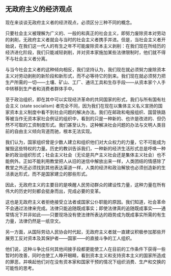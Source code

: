## 无政府主义的经济观点

现在来谈谈无政府主义者的经济观点，必须区分三种不同的概念。

只要社会主义被理解为广义的、一般的和真正的社会主义，即努力废除资本对劳动的剥削，无政府主义者就会与当时的社会主义者携手并进。但是，当社会主义者开始说，在我们这一代人的有生之年不可能废除资本主义剥削：在我们现在所经历的经济进化阶段，我们只能减轻剥削，并对资本家施加某些法律限制时，他们就不得不与社会主义者分离。

与当今社会主义者的这种倾向相反，我们坚持认为，我们现在就必须努力废除资本主义对劳动剥削的新阶段和新形式，而不必等待它的到来。我们现在就必须努力把生产所需的一切——土壤、矿山、工厂、通讯工具和生存手段——从资本家个人手中转移到生产者和消费者群体手中。

至于政治组织，即在其中可以实现经济革命的共同国家的形式，我们与所有国有社会主义 (state socialism) 者完全不同，因为我们在现在以集体主义名义宣扬的国家资本主义制度中看不到社会问题的解决办法。我们在邮政和电报组织、国营铁路等被当作无资本家社会例证的组织中，看到的只是一种新的、也许是改进的、但仍然不可取的工资制度形式。我们甚至认为，这种解决社会问题的办法与文明人类目前的自由主义倾向背道而驰，根本无法实现。

我们认为，国家组织曾是少数人建立和组织他们对大众权力的力量，它不可能成为摧毁这些特权的力量。历史的教训告诉我们，一种新的经济生活形式总是呼唤一种新的政治组织形式；社会主义社会（无论是共产主义社会还是集体主义社会）也不能例外。正如不能利用教堂把人从旧的迷信中解放出来一样，人类团结的情感除了教堂之外还必须找到其他表达渠道一样，人类的经济和政治解放也必须创造新的生活表达形式，而不是国家建立的那些形式。

因此，无政府主义的主要目的是唤醒人民劳动群众的建设性力量，这种力量在所有伟大的历史时刻都会挺身而出，完成必要的变革。

这也是无政府主义者拒绝接受立法者或国家公仆职能的原因。我们知道，社会革命不会通过法律来完成。法律只能追随既成事实；即使法律真的追随既成事实——通常情况下并非如此——只要现场没有使法律所表达的趋势成为既成事实所需的有生力量，法律仍然是一纸空文。

另一方面，从国际劳动人民协会时代起，无政府主义者就一直建议积极参加那些开展劳工反对资本及其保护者——国家——的直接斗争的工人组织。

他们说，这种斗争比任何其他间接手段都更能使工人在目前的工作条件下获得一些暂时的改善，同时也使工人睁开眼睛，看到资本主义和支持资本主义的国家所造成的罪恶，并唤起他们对在没有资本家和国家干预的情况下组织消费、生产和交换的可能性的思考。

